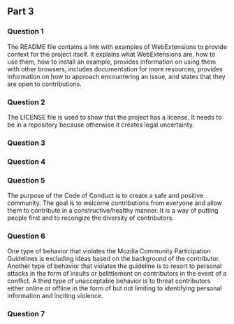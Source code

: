 ## Part 3

### Question 1
The README file contains a link with examples of WebExtensions to provide context for the project itself. It explains what WebExtensions are, how to use them, how to install an example, provides information on using them with other browsers, includes documentation for more resources, provides information on how to approach encountering an issue, and states that they are open to contributions.

### Question 2
The LICENSE file is used to show that the project has a license. It needs to be in a repository because otherwise it creates legal uncertainty.

### Question 3

### Question 4

### Question 5
The purpose of the Code of Conduct is to create a safe and positive community. The goal is to welcome contributions from everyone and allow them to contribute in a constructive/healthy manner. It is a way of putting people first and to recongize the diversity of contributors.

### Question 6
One type of behavior that violates the Mozilla Community Participation Guidelines is excluding ideas based on the background of the contributor. Another type of behavior that violates the guideline is to resort to personal attacks in the form of insults or belittlement on contributors in the event of a conflict. A third type of unacceptable behavior is to threat contributors either online or offline in the form of but not limiting to identifying personal information and inciting violence.

### Question 7
